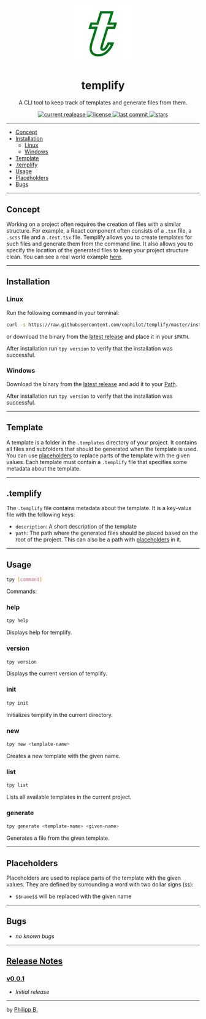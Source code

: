 <div align="center">
  <br />
  <img src="assets/logo.png" alt="templifyLogo" width="30%"/>
  <h1>templify</h1>
  <p>
     A CLI tool to keep track of templates and generate files from them.
  </p>
</div>

<!-- Badges -->
<div align="center">
   <a href="https://github.com/cophilot/templify/releases">
       <img src="https://img.shields.io/github/v/release/cophilot/templify?display_name=tag" alt="current realease" />
   </a>
   <a href="https://github.com/cophilot/templify/blob/main/LICENSE">
       <img src="https://img.shields.io/github/license/cophilot/templify" alt="license" />
   </a>
   <a href="https://github.com/cophilot/templify/commits/main">
       <img src="https://img.shields.io/github/last-commit/cophilot/templify" alt="last commit" />
   </a>
   <a href="https://github.com/cophilot/templify/stargazers">
       <img src="https://img.shields.io/github/stars/cophilot/templify" alt="stars" />
   </a>
</div>

---

-   [Concept](#concept)
-   [Installation](#installation)
    -   [Linux](#linux)
    -   [Windows](#windows)
-   [Template](#template)
-   [.templify](#templify)
-   [Usage](#usage)
-   [Placeholders](#placeholders)
-   [Bugs](#bugs)

---

## Concept

Working on a project often requires the creation of files with a similar structure. For example, a React component often consists of a `.tsx` file, a `.scss` file and a `.test.tsx` file. Templify allows you to create templates for such files and generate them from the command line.
It also allows you to specify the location of the generated files to keep your project structure clean.
You can see a real world example [here](https://github.com/cophilot/templify-docs/tree/main/.templates).

---

## Installation

### Linux

Run the following command in your terminal:

```bash
curl -s https://raw.githubusercontent.com/cophilot/templify/master/install | sudo bash
```

or download the binary from the [latest release](https://github.com/cophilot/templify/releases/latest) and place it in your `$PATH`.

After installation run `tpy version` to verify that the installation was successful.

### Windows

Download the binary from the [latest release](https://github.com/cophilot/templify/releases/latest) and add it to your [Path](https://medium.com/@kevinmarkvi/how-to-add-executables-to-your-path-in-windows-5ffa4ce61a53).

After installation run `tpy version` to verify that the installation was successful.

---

## Template

A template is a folder in the `.templates` directory of your project. It contains all files and subfolders that should be generated when the template is used. You can use [placeholders](#placeholders) to replace parts of the template with the given values.
Each template must contain a `.templify` file that specifies some metadata about the template.

---

## .templify

The `.templify` file contains metadata about the template. It is a key-value file with the following keys:

-   `description`: A short description of the template
-   `path`: The path where the generated files should be placed based on the root of the project. This can also be a path with [placeholders](#placeholders) in it.

---

## Usage

```bash
tpy [command]
```

Commands:

### help

```bash
tpy help
```

Displays help for templify.

### version

```bash
tpy version
```

Displays the current version of templify.

### init

```bash
tpy init
```

Initializes templify in the current directory.

### new

```bash
tpy new <template-name>
```

Creates a new template with the given name.

### list

```bash
tpy list
```

Lists all available templates in the current project.

### generate

```bash
tpy generate <template-name> <given-name>
```

Generates a file from the given template.

---

## Placeholders

Placeholders are used to replace parts of the template with the given values. They are defined by surrounding a word with two dollar signs (`$$`):

-   `$$name$$` will be replaced with the given name

---

## Bugs

-   _no known bugs_

---

## [Release Notes](https://github.com/cophilot/templify/blob/master/CHANGELOG.md)

### [v0.0.1](https://github.com/cophilot/templify/tree/0.0.1)

-   _Initial release_

---

by [Philipp B.](https://github.com/cophilot)
